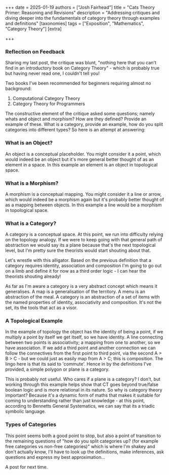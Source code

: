 +++
date = 2025-01-19
authors = ["Josh Fairhead"]
title = "Cats Theory Primer: Reasoning and Revisions"
description = "Addressing critiques and diving deeper into the fundamentals of category theory through examples and definitions"
[taxonomies]
tags = ["Exposition", "Mathematics", "Category Theory"]
[extra]

+++

### Reflection on Feedback

Sharing my last post, the critique was blunt, "nothing here that you can't find in an introductory book on Category Theory" - which is probably true but having never read one, I couldn't tell you! 

Two books I've been recommended for beginners requiring almost no background:
1) Computational Category Theory 
2) Category Theory for Programmers

The constructive element of the critique asked some questions; namely whats and object and morphism? How are they defined? Provide an example of these. What is a category, provide an example, how do you split categories into different types? So here is an attempt at answering:

### What is an Object?

An object is a conceptual placeholder. You might consider it a point, which would indeed be an object but it's more general better thought of as an element in a space. In this example an element is an object in topological space.

### What is a Morphism?

A morphism is a conceptual mapping. You might consider it a line or arrow, which would indeed be a morphism again but it's probably better thought of as a mapping between objects. In this example a line would be a morphism in topological space.

### What is a Category?

A category is a conceptual space. At this point, we run into difficulty relying on the topology analogy. If we were to keep going with that general path of abstraction we would say its a plane because that's the next topological level, but I'm pretty sure the theorists would start shouting about that. 

Let's wrestle with this alligator. Based on the previous definition that a category requires identity, association and composition I'm going to go out on a limb and define it for now as a third order logic - I can hear the theorists shouting already! 

As far as I'm aware a category is a very abstract concept which means it generalises. A map is a generalisation of the territory. A menu is an abstraction of the meal. A category is an abstraction of a set of items with the named properties of identity, associativity and composition. It's not the set, its the tools that act as a visor. 

### A Topological Example

In the example of topology the object has the identity of being a point, if we multiply a point by itself we get itself, so we have identity. A line connecting between two points is associativity; a mapping from one to another, so we have association. If we add a third point and another connection we can follow the connectives from the first point to third point, via the second A > B > C - but we could just as easily map from A > C; this is composition. The lingo here is that its said to 'commute'. Hence in by the definitions I've provided, a simple polygon or plane is a category. 

This is probably not useful. Who cares if a plane is a category? I don't, but working through this example helps show that CT goes beyond true/false boolean logic and is more relational in its nature. So why is category theory important? Because it's a dynamic form of maths that makes it suitable for coming to understanding rather than just knowledge - at this point, according to Bennetts General Systematics, we can say that its a triadic symbolic language.

### Types of Categories

This point seems both a good point to stop, but also a point of transition to the remaining questions of "how do you split categories up? (for example free categories vs non-free categories)" which is where I'm shakey and don't actually know, I'll have to look up the definitions, make inferences, ask questions and express my best approximation...

A post for next time.